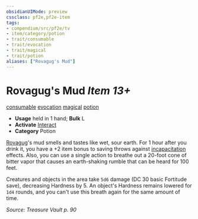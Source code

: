 ```yaml
---
obsidianUIMode: preview
cssclass: pf2e,pf2e-item
tags:
- compendium/src/pf2e/tv
- item/category/potion
- trait/consumable
- trait/evocation
- trait/magical
- trait/potion
aliases: ["Rovagug's Mud"]
---
```

# Rovagug's Mud *Item 13+*  
[consumable](rules/traits/consumable.md "Consumable Item Trait")  [evocation](rules/traits/evocation.md "Evocation School Trait")  [magical](rules/traits/magical.md "Magical Item Trait")  [potion](rules/traits/potion.md "Potion Item Trait")  

- **Usage** held in 1 hand; **Bulk** L
- **Activate** [Interact](rules/actions/interact.md)
- **Category** Potion

[Rovagug](compendium/setting/deities/rovagug.md)'s mud smells and tastes like wet, sour earth. For 1 hour after you drink it, you have a +2 item bonus to saving throws against [incapacitation](rules/traits/incapacitation.md "Incapacitation Effect Trait") effects. Also, you can use a single action to breathe out a 20-foot cone of bitter vapor that causes an earth-shaking rumble that can be heard for 100 feet.

Creatures and objects in the area take `5d6` damage (DC 30 basic Fortitude save), decreasing Hardness by 5. An object's Hardness remains lowered for `1d4` rounds, and you can't use this breath again for the same amount of time.

*Source: Treasure Vault p. 90*